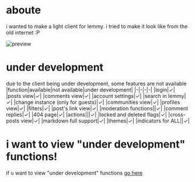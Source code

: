 # aboute
i wanted to make a light client for lemmy. i tried to make it look like from the old internet :P

![preview](https://github.com/user-attachments/assets/ea474101-9363-47a9-821c-c94294493657)

# under development
due to the client being under development, some features are not available
|function|available|not available|under development|
|-|-|-|-|
|login|✓|
|posts view|✓|
|comments view|✓|
|account settings|✓|
|search in lemmy|✓|
|change instance (only for guests)|✓|
|communities view|✓|
|profiles view|✓|
|filters|✓|
|post's link view|✓|
|moderation functions||✓|
|comment replies|✓|
|404 page|✓|
|actions|||✓|
|locked and deleted flags|✓|
|cross-posts view|✓|
|markdown full support|✓|
|themes|✓|
|indicators for ALL||✓|

# i want to view "under development" functions!

if u want to view "under development" functions [go here](https://github.com/lgor360/oldemmi/tree/dev)
